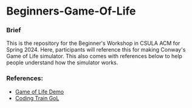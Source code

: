 # Beginners-Game-Of-Life

### Brief
This is the repository for the Beginner's Workshop in CSULA ACM for Spring 2024. Here, participants will reference this for making Conway's Game of Life simulator. This also comes with references below to help people understand how the simulator works.

### References:
 - [Game of Life Demo](https://playgameoflife.com/)
 - [Coding Train GoL](https://youtu.be/FWSR_7kZuYg)

